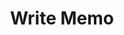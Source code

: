 ---
title: Write Memo
permalink: /module3/example_templates/write_memo
parent: example_templates
order: 3
---